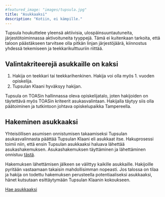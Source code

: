 ```yaml
---
#featured_image: "images/tupsula.jpg"
title: "Asukkaaksi"
description: "Kotiin, ei kämpille."
---
```


Tupsula houkuttelee yleensä aktiivisia, ulospäinsuuntautuneita, järjestötoiminnassa aktivoituneita tyyppejä. Tämä ei kuitenkaan tarkoita, että taloon päästäkseen tarvitsee olla pitkän linjan järjestöjäärä, kiinnostus yhdessä tekemiseen ja teekkarikulttuuriin riittää.

## Valintakriteerejä asukkaille on kaksi

1. Hakija on teekkari tai teekkarihenkinen. Hakija voi olla myös 1. vuoden opiskelija.
2. Tupsulan Klaani hyväksyy hakijan.

Tupsula on TOASin hallinnassa oleva opiskelijatalo, joten hakijoiden on täytettävä myös TOASin kriteerit asukasvalintaan. Hakijalla täytyy siis olla päätoiminen ja tutkintoon johtava opiskelupaikka Tampereella.

## Hakeminen asukkaaksi

Yhteisöllisen asumisen onnistumisen takaamiseksi Tupsulan asukasvalinnasta päättää Tupsulan Klaani eli asukkaat itse. Hakuprosessi toimii niin, että ensin Tupsulan asukkaaksi haluava lähettää asukashakemuksen. Asukashakemuksen täyttäminen ja lähettäminen onnistuu [tästä](https://docs.google.com/forms/d/e/1FAIpQLSe2GuZe7Zrr16QEpgT-fAzrN3ArBv4Ch0KcgGOVFk5bI2h9XQ/viewform).

Hakemuksen lähettämisen jälkeen se välittyy kaikille asukkaille. Hakijoille pyritään vastaamaan takaisin mahdollisimman nopeasti. Jos talossa on tilaa ja hakija on todettu hakemuksen perusteella potentiaaliseksi asukkaaksi, hänet kutsutaan esittäytymään Tupsulan Klaanin kokoukseen. 

<a href="https://docs.google.com/forms/d/e/1FAIpQLSe2GuZe7Zrr16QEpgT-fAzrN3ArBv4Ch0KcgGOVFk5bI2h9XQ/viewform" class="f6 link br2 ph3 pv2 mb2 dib white apply-button">
  Hae asukkaaksi
</a>